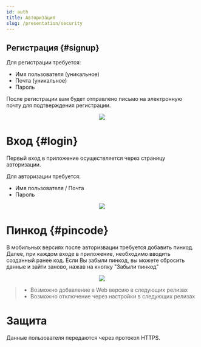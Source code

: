 ```yaml
---
id: auth
title: Авторизация
slug: /presentation/security
---
```


## Регистрация {#signup}

Для регистрации требуется:

- Имя пользователя (уникальное)
- Почта (уникальное)
- Пароль

После регистрации вам будет отправлено письмо на электронную почту для подтверждения регистрации.

<div align="center"><img type="imgscreen" src="/wellness_doc/img/presentation/auth/signup.png"/></div>

# Вход {#login}

Первый вход в приложение осуществляется через страницу авторизации.

Для авторизации требуется:

- Имя пользователя / Почта
- Пароль

<div align="center"><img type="imgscreen" src="/wellness_doc/img/presentation/auth/login.png"/></div>

# Пинкод <span class="pin mobile"></span> {#pincode}

В мобильных версиях после авторизвации требуется добавить пинкод. Далее, при каждом входе в приложение, необходимо вводить созданный ранее код. Если Вы забыли пинкод, вы можете сбросить данные и зайти заново, нажав на кнопку "Забыли пинкод"

<div align="center"><img type="imgscreen" src="/wellness_doc/img/presentation/auth/pin.png"/></div>

> - Возможно добавление в Web версию в следующих релизах
> - Возможно отключение через настройки в следующих релизах

# Защита

Данные пользователя передаются через протокол HTTPS.
